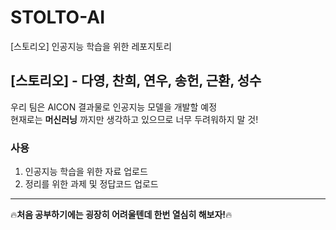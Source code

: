 # STOLTO-AI
[스토리오] 인공지능 학습을 위한 레포지토리

## [스토리오] - 다영, 찬희, 연우, 송헌, 근환, 성수
우리 팀은 AICON 결과물로 인공지능 모델을 개발할 예정  
현재로는 **머신러닝** 까지만 생각하고 있으므로 너무 두려워하지 말 것!  

### 사용
1. 인공지능 학습을 위한 자료 업로드
1. 정리를 위한 과제 및 정답코드 업로드

---
🔥**처음 공부하기에는 굉장히 어려울텐데 한번 열심히 해보자!**🔥
